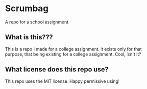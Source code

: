 # Scrumbag
A repo for a school assignment.

## What is this???
This is a repo I made for a college assignment. It exists only for that purpose, that being existing for a college assignment. Cool, isn't it?

## What license does this repo use?
This repo uses the MIT license. Happy permissive using!
